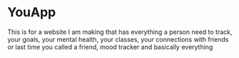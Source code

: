 # YouApp
This is for a website I am making that has everything a person need to track, your goals, your mental health, your classes, your connections with friends or last time you called a friend, mood tracker and  basically everything 
